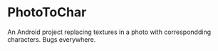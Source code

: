 # PhotoToChar
An Android project replacing textures in a photo with correspondding characters.
Bugs everywhere.
